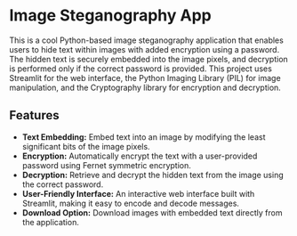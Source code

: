 # Image Steganography App

This is a cool Python-based image steganography application that enables users to hide text within images with added encryption using a password. The hidden text is securely embedded into the image pixels, and decryption is performed only if the correct password is provided. This project uses Streamlit for the web interface, the Python Imaging Library (PIL) for image manipulation, and the Cryptography library for encryption and decryption.

## Features

- **Text Embedding:** Embed text into an image by modifying the least significant bits of the image pixels.
- **Encryption:** Automatically encrypt the text with a user-provided password using Fernet symmetric encryption.
- **Decryption:** Retrieve and decrypt the hidden text from the image using the correct password.
- **User-Friendly Interface:** An interactive web interface built with Streamlit, making it easy to encode and decode messages.
- **Download Option:** Download images with embedded text directly from the application.




